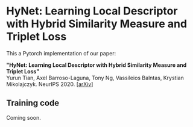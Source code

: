 # HyNet: Learning Local Descriptor with Hybrid Similarity Measure and Triplet Loss

This a Pytorch implementation of our paper:

**"HyNet: Learning Local Descriptor with Hybrid Similarity Measure and Triplet Loss"**   
Yurun Tian, Axel Barroso-Laguna, Tony Ng, Vassileios Balntas, Krystian Mikolajczyk. NeurIPS 2020. [[arXiv](https://arxiv.org/abs/2006.10202)]

## Training code

Coming soon.


